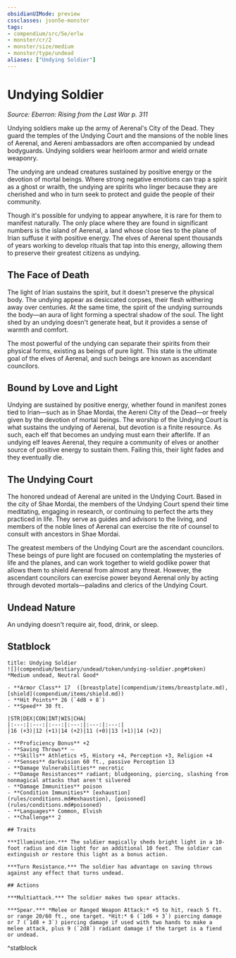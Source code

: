 ```yaml
---
obsidianUIMode: preview
cssclasses: json5e-monster
tags:
- compendium/src/5e/erlw
- monster/cr/2
- monster/size/medium
- monster/type/undead
aliases: ["Undying Soldier"]
---
```

# Undying Soldier
*Source: Eberron: Rising from the Last War p. 311*  

Undying soldiers make up the army of Aerenal's City of the Dead. They guard the temples of the Undying Court and the mansions of the noble lines of Aerenal, and Aereni ambassadors are often accompanied by undead bodyguards. Undying soldiers wear heirloom armor and wield ornate weaponry.

The undying are undead creatures sustained by positive energy or the devotion of mortal beings. Where strong negative emotions can trap a spirit as a ghost or wraith, the undying are spirits who linger because they are cherished and who in turn seek to protect and guide the people of their community.

Though it's possible for undying to appear anywhere, it is rare for them to manifest naturally. The only place where they are found in significant numbers is the island of Aerenal, a land whose close ties to the plane of Irian suffuse it with positive energy. The elves of Aerenal spent thousands of years working to develop rituals that tap into this energy, allowing them to preserve their greatest citizens as undying.

## The Face of Death

The light of Irian sustains the spirit, but it doesn't preserve the physical body. The undying appear as desiccated corpses, their flesh withering away over centuries. At the same time, the spirit of the undying surrounds the body—an aura of light forming a spectral shadow of the soul. The light shed by an undying doesn't generate heat, but it provides a sense of warmth and comfort.

The most powerful of the undying can separate their spirits from their physical forms, existing as beings of pure light. This state is the ultimate goal of the elves of Aerenal, and such beings are known as ascendant councilors.

## Bound by Love and Light

Undying are sustained by positive energy, whether found in manifest zones tied to Irian—such as in Shae Mordai, the Aereni City of the Dead—or freely given by the devotion of mortal beings. The worship of the Undying Court is what sustains the undying of Aerenal, but devotion is a finite resource. As such, each elf that becomes an undying must earn their afterlife. If an undying elf leaves Aerenal, they require a community of elves or another source of positive energy to sustain them. Failing this, their light fades and they eventually die.

## The Undying Court

The honored undead of Aerenal are united in the Undying Court. Based in the city of Shae Mordai, the members of the Undying Court spend their time meditating, engaging in research, or continuing to perfect the arts they practiced in life. They serve as guides and advisors to the living, and members of the noble lines of Aerenal can exercise the rite of counsel to consult with ancestors in Shae Mordai.

The greatest members of the Undying Court are the ascendant councilors. These beings of pure light are focused on contemplating the mysteries of life and the planes, and can work together to wield godlike power that allows them to shield Aerenal from almost any threat. However, the ascendant councilors can exercise power beyond Aerenal only by acting through devoted mortals—paladins and clerics of the Undying Court.

## Undead Nature

An undying doesn't require air, food, drink, or sleep.

## Statblock

```ad-statblock
title: Undying Soldier
![](compendium/bestiary/undead/token/undying-soldier.png#token)
*Medium undead, Neutral Good*

- **Armor Class** 17  ([breastplate](compendium/items/breastplate.md), [shield](compendium/items/shield.md))
- **Hit Points** 26 (`4d8 + 8`)
- **Speed** 30 ft.

|STR|DEX|CON|INT|WIS|CHA|
|:---:|:---:|:---:|:---:|:---:|:---:|
|16 (+3)|12 (+1)|14 (+2)|11 (+0)|13 (+1)|14 (+2)|

- **Proficiency Bonus** +2
- **Saving Throws** ⏤
- **Skills** Athletics +5, History +4, Perception +3, Religion +4
- **Senses** darkvision 60 ft., passive Perception 13
- **Damage Vulnerabilities** necrotic
- **Damage Resistances** radiant; bludgeoning, piercing, slashing from nonmagical attacks that aren't silvered
- **Damage Immunities** poison
- **Condition Immunities** [exhaustion](rules/conditions.md#exhaustion), [poisoned](rules/conditions.md#poisoned)
- **Languages** Common, Elvish
- **Challenge** 2

## Traits

***Illumination.*** The soldier magically sheds bright light in a 10-foot radius and dim light for an additional 10 feet. The soldier can extinguish or restore this light as a bonus action.

***Turn Resistance.*** The soldier has advantage on saving throws against any effect that turns undead.

## Actions

***Multiattack.*** The soldier makes two spear attacks.

***Spear.*** *Melee or Ranged Weapon Attack:* +5 to hit, reach 5 ft. or range 20/60 ft., one target. *Hit:* 6 (`1d6 + 3`) piercing damage or 7 (`1d8 + 3`) piercing damage if used with two hands to make a melee attack, plus 9 (`2d8`) radiant damage if the target is a fiend or undead.
```
^statblock